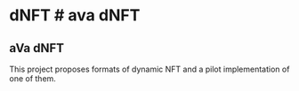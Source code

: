 # dNFT # ava dNFT

## aVa dNFT

This project proposes formats of dynamic NFT and a pilot implementation of one of them.
